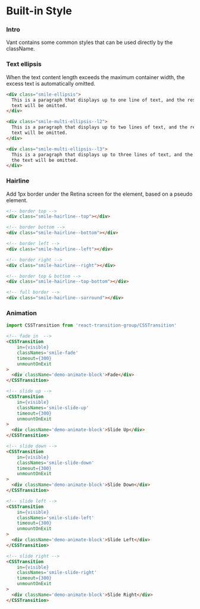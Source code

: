 # Built-in Style

### Intro

Vant contains some common styles that can be used directly by the className.

### Text ellipsis

When the text content length exceeds the maximum container width, the excess text is automatically omitted.

```html
<div class="smile-ellipsis">
  This is a paragraph that displays up to one line of text, and the rest of the
  text will be omitted.
</div>

<div class="smile-multi-ellipsis--l2">
  This is a paragraph that displays up to two lines of text, and the rest of the
  text will be omitted.
</div>

<div class="smile-multi-ellipsis--l3">
  This is a paragraph that displays up to three lines of text, and the rest of
  the text will be omitted.
</div>
```

### Hairline

Add 1px border under the Retina screen for the element, based on a pseudo element.

```html
<!-- border top -->
<div class="smile-hairline--top"></div>

<!-- border bottom -->
<div class="smile-hairline--bottom"></div>

<!-- border left -->
<div class="smile-hairline--left"></div>

<!-- border right -->
<div class="smile-hairline--right"></div>

<!-- border top & bottom -->
<div class="smile-hairline--top-bottom"></div>

<!-- full border -->
<div class="smile-hairline--surround"></div>
```

### Animation

```js
import CSSTransition from 'react-transition-group/CSSTransition'
```

```html
<!-- fade in  -->
<CSSTransition
    in={visible}
    classNames='smile-fade'
    timeout={300}
    unmountOnExit
>
  <div className='demo-animate-block'>Fade</div>
</CSSTransition>

<!-- slide up -->
<CSSTransition
    in={visible}
    classNames='smile-slide-up'
    timeout={300}
    unmountOnExit
>
  <div className='demo-animate-block'>Slide Up</div>
</CSSTransition>

<!-- slide down -->
<CSSTransition
    in={visible}
    classNames='smile-slide-down'
    timeout={300}
    unmountOnExit
>
  <div className='demo-animate-block'>Slide Down</div>
</CSSTransition>

<!-- slide left -->
<CSSTransition
    in={visible}
    classNames='smile-slide-left'
    timeout={300}
    unmountOnExit
>
  <div className='demo-animate-block'>Slide Left</div>
</CSSTransition>

<!-- slide right -->
<CSSTransition
    in={visible}
    classNames='smile-slide-right'
    timeout={300}
    unmountOnExit
>
  <div className='demo-animate-block'>Slide Right</div>
</CSSTransition>
```

